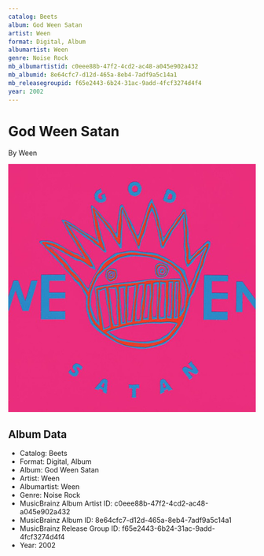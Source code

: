 ```yaml
---
catalog: Beets
album: God Ween Satan
artist: Ween
format: Digital, Album
albumartist: Ween
genre: Noise Rock
mb_albumartistid: c0eee88b-47f2-4cd2-ac48-a045e902a432
mb_albumid: 8e64cfc7-d12d-465a-8eb4-7adf9a5c14a1
mb_releasegroupid: f65e2443-6b24-31ac-9add-4fcf3274d4f4
year: 2002
---
```


# God Ween Satan

By Ween

![](../../assets/beetscovers/Ween-God_Ween_Satan.jpg)

## Album Data

- Catalog: Beets
- Format: Digital, Album
- Album: God Ween Satan
- Artist: Ween
- Albumartist: Ween
- Genre: Noise Rock
- MusicBrainz Album Artist ID: c0eee88b-47f2-4cd2-ac48-a045e902a432
- MusicBrainz Album ID: 8e64cfc7-d12d-465a-8eb4-7adf9a5c14a1
- MusicBrainz Release Group ID: f65e2443-6b24-31ac-9add-4fcf3274d4f4
- Year: 2002

